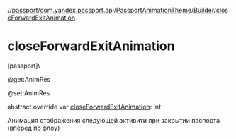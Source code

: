 //[passport](../../../../index.md)/[com.yandex.passport.api](../../index.md)/[PassportAnimationTheme](../index.md)/[Builder](index.md)/[closeForwardExitAnimation](close-forward-exit-animation.md)

# closeForwardExitAnimation

[passport]\

@get:AnimRes

@set:AnimRes

abstract override var [closeForwardExitAnimation](close-forward-exit-animation.md): Int

Анимация отображения следующей активити при закрытии паспорта (вперед по флоу)
